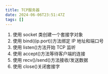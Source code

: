 ```yaml
---
title: TCP服务器
date: 2024-06-06T23:51:47Z
tags: []
---
```


1. 使用 socket 类创建一个套接字对象
2. 使用 bind((ip.port))方法绑定 IP 地址和端口号
3. 使用 listen()方法开始 TCP 监听
4. 使用 accept()方法等待客户端的连接
5. 使用 recv()/send()方法接收/发送数据
6. 使用 close()关闭套接字
